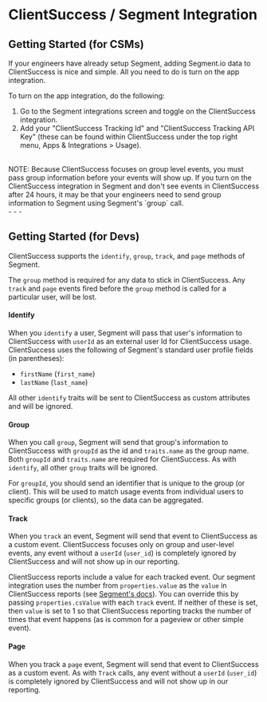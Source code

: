 # ClientSuccess / Segment Integration

## Getting Started (for CSMs)

If your engineers have already setup Segment, adding Segment.io data to ClientSuccess is nice and simple. All you need to do is turn on the app integration.  

To turn on the app integration, do the following:

1. Go to the Segment integrations screen and toggle on the ClientSuccess integration.
2. Add your "ClientSuccess Tracking Id" and "ClientSuccess Tracking API Key" (these can be found within ClientSuccess under the top right menu, Apps & Integrations > Usage).

<br />
NOTE: Because ClientSuccess focuses on group level events, you must pass group information before your events will show up. If you turn on the ClientSuccess integration in Segment and don't see events in ClientSuccess after 24 hours, it may be that your engineers need to send group information to Segment using Segment's `group` call.  

<br />
- - -

## Getting Started (for Devs)

ClientSuccess supports the `identify`, `group`, `track`, and `page` methods of Segment.

The `group` method is required for any data to stick in ClientSuccess. Any `track` and `page` events fired before the `group` method is called for a particular user, will be lost.  


#### Identify

When you `identify` a user, Segment will pass that user's information to ClientSuccess with `userId` as an external user Id for ClientSuccess usage. ClientSuccess uses the following of Segment's standard user profile fields (in parentheses): 

- `firstName` (`first_name`)
- `lastName` (`last_name`)

All other `identify` traits will be sent to ClientSuccess as custom attributes and will be ignored.


#### Group

When you call `group`, Segment will send that group's information to ClientSuccess with `groupId` as the id and `traits.name` as the group name. Both `groupId` and `traits.name` are required for ClientSuccess. As with `identify`, all other `group` traits will be ignored.

For `groupId`, you should send an identifier that is unique to the group (or client). This will be used to match usage events from individual users to specific groups (or clients), so the data can be aggregated.


#### Track

When you `track` an event, Segment will send that event to ClientSuccess as a custom event. ClientSuccess focuses only on group and user-level events, any event without a `userId` (`user_id`) is completely ignored by ClientSuccess and will not show up in our reporting.

ClientSuccess reports include a value for each tracked event. Our segment integration uses the number from `properties.value` as the `value` in ClientSuccess reports (see [Segment's docs](https://segment.com/docs/spec/track/#properties)). You can override this by passing `properties.csValue` with each `track` event. If neither of these is set, then `value` is set to 1 so that ClientSuccess reporting tracks the number of times that event happens (as is common for a pageview or other simple event).


#### Page

When you track a `page` event, Segment will send that event to ClientSuccess as a custom event. As with `Track` calls, any event without a `userId` (`user_id`) is completely ignored by ClientSuccess and will not show up in our reporting.
